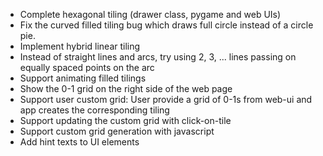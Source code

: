 * Complete hexagonal tiling (drawer class, pygame and web UIs)
* Fix the curved filled tiling bug which draws full circle instead of a circle pie.
* Implement hybrid linear tiling
* Instead of straight lines and arcs, try using 2, 3, ... lines passing on equally spaced points on the arc
* Support animating filled tilings
* Show the 0-1 grid on the right side of the web page
* Support user custom grid: User provide a grid of 0-1s from web-ui and app creates the corresponding tiling
* Support updating the custom grid with click-on-tile
* Support custom grid generation with javascript
* Add hint texts to UI elements
